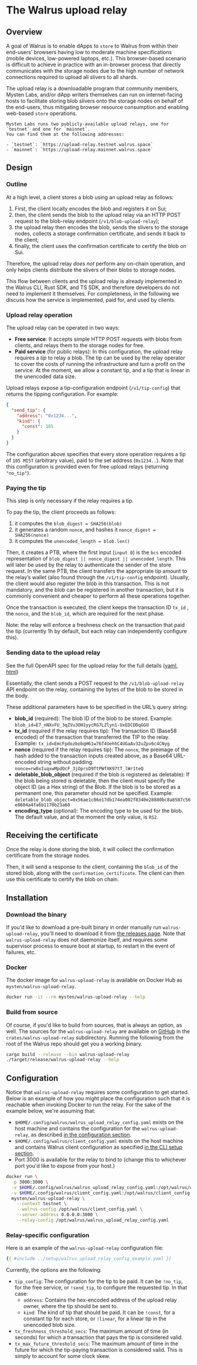 # The Walrus upload relay

## Overview

A goal of Walrus is to enable dApps to `store` to Walrus from within their end-users’ browsers
having low to moderate machine specifications (mobile devices, low-powered laptops, etc.). This
browser-based scenario is difficult to achieve in practice with an in-browser process that directly
communicates with the storage nodes due to the high number of network connections required to upload
all slivers to all shards.

The upload relay is a downloadable program that community members, Mysten Labs, and/or dApp writers
themselves can run on internet-facing hosts to facilitate storing blob slivers onto the storage
nodes on behalf of the end-users, thus mitigating browser resource consumption and enabling
web-based `store` operations.

```admonish tip title="Public upload relays"
Mysten Labs runs two publicly-available upload relays, one for `testnet` and one for `mainnet`.
You can find them at the following addresses:

- `testnet`: `https://upload-relay.testnet.walrus.space`
- `mainnet`: `https://upload-relay.mainnet.walrus.space`
```

## Design

### Outline

At a high level, a client stores a blob using an upload relay as follows:

1. First, the client locally encodes the blob and registers it on Sui;
1. then, the client sends the blob to the upload relay via an HTTP POST request to the blob-relay
  endpoint (`/v1/blob-upload-relay`);
1. the upload relay then encodes the blob, sends the slivers to the storage nodes, collects a storage
  confirmation certificate, and sends it back to the client;
1. finally, the client uses the confirmation certificate to certify the blob on Sui.

Therefore, the upload relay *does not* perform any on-chain operation, and only helps clients
distribute the slivers of their blobs to storage nodes.

This flow between clients and the upload relay is already implemented in the Walrus CLI, Rust SDK,
and TS SDK, and therefore developers do not need to implement it themselves. For completeness, in
the following we discuss how the service is implemented, paid for, and used by clients.

### Upload relay operation

The upload relay can be operated in two ways:

- **Free service**: It accepts simple HTTP POST requests with blobs from clients, and relays them to
  the storage nodes for free.
- **Paid service** (for public relays): In this configuration, the upload relay requires a *tip* to
  relay a blob. The tip can be used by the relay operator to cover the costs of running the
  infrastructure and turn a profit on the service. At the moment, we allow a constant tip, and a tip
  that is linear in the unencoded data size.

Upload relays expose a tip-configuration endpoint (`/v1/tip-config`) that returns the tipping
configuration. For example:

```json
{
  "send_tip": {
    "address": "0x1234...",
    "kind": {
      "const": 105
    }
  }
}
```

The configuration above specifies that every store operation requires a tip of `105 MIST` (arbitrary
value), paid to the set address (`0x1234..`). Note that this configuration is provided even for free
upload relays (returning `"no_tip"`).

### Paying the tip

This step is only necessary if the relay requires a tip.

To pay the tip, the client proceeds as follows:

1. it computes the `blob_digest = SHA256(blob)`
1. it generates a random `nonce`, and hashes it `nonce_digest = SHA256(nonce)`
1. it computes the `unencoded_length = blob.len()`

Then, it creates a PTB, where the first input (`input 0`) is the `bcs` encoded representation of
`blob_digest || nonce_digest || unencoded_length`. This will later be used by the relay to
authenticate the sender of the store request. In the same PTB, the client transfers the appropriate
tip amount to the relay’s wallet (also found through the `/v1/tip-config` endpoint). Usually, the
client would also register the blob in this transaction. This is not mandatory, and the blob can be
registered in another transaction, but it is commonly convenient and cheaper to perform all these
operations together.

Once the transaction is executed, the client keeps the transaction ID `tx_id` , the `nonce`, and the
`blob_id`, which are required for the next phase.

Note: the relay will enforce a freshness check on the transaction that paid the tip (currently 1h by
default, but each relay can independently configure this).

### Sending data to the upload relay

See the full OpenAPI spec for the upload relay for the full details
([yaml](https://github.com/mystenlabs/walrus/tree/main/crates/walrus-upload-relay/upload_relay_openapi.yaml),
[html](https://github.com/mystenlabs/walrus/tree/main/crates/walrus-upload-relay/upload_relay_openapi.html))

Essentially, the client sends a POST request to the `/v1/blob-upload-relay` API endpoint on the relay,
containing the bytes of the blob to be stored in the body.

These additional parameters have to be specified in the URL’s query string:

- **blob_id** (required): The blob ID of the blob to be stored. Example:
  `blob_id=E7_nNXvFU_3qZVu3OH1yycRG7LZlyn1-UxEDCDDqGGU`
- **tx_id** (required if the relay requires tip): The transaction ID (Base58 encoded) of the
  transaction that transferred the TIP to the relay. Example:
  `tx_id=EmcFpdozbobqH61w76T4UehhC4UGaAv32uZpv6c4CNyg`
- **nonce** (required if the relay requires tip): The `nonce`, the preimage of the hash added to the
  transaction inputs created above, as a Base64 URL-encoded string without padding.
  `nonce=rw8xIuqxwMpdOcF_3jOprsD9TtPWfXK97tT_lWr1teQ`
- **deletable_blob_object** (required if the blob is registered as deletable): If the blob being
  stored is deletable, then the client must specify the object ID (as a Hex string) of the Blob. If
  the blob is to be stored as a permanent one, this parameter should not be specified. Example:
  `deletable_blob_object=0x56ae1c86e17db174ea002f8340e28880bc8a8587c56e8604a4fa6b1170b23a60`
- **encoding_type** (optional): The encoding type to be used for the blob. The default value, and at
  the moment the only value, is `RS2`.

## Receiving the certificate

Once the relay is done storing the blob, it will collect the confirmation certificate from the
storage nodes.

Then, it will send a response to the client, containing the `blob_id` of the stored blob, along with
the `confirmation_certificate`. The client can then use this certificate to certify the blob on
chain.

## Installation

### Download the binary

If you'd like to download a pre-built binary in order manually run `walrus-upload-relay`, you'll
need to download it from [the releases page](https://github.com/MystenLabs/walrus/releases). Note
that `walrus-upload-relay` does not daemonize itself, and requires some supervisor process to ensure
boot at startup, to restart in the event of failures, etc.

### Docker

The docker image for `walrus-upload-relay` is available on Docker Hub as
`mysten/walrus-upload-relay`.

```sh
docker run -it --rm mysten/walrus-upload-relay --help
```

### Build from source

Of course, if you'd like to build from sources, that is always an option, as well. The sources for
the `walrus-upload-relay` are available on [GitHub](https://github.com/MystenLabs/walrus) in the
`crates/walrus-upload-relay` subdirectory. Running the following from the root of the Walrus repo
should get you a working binary.

```sh
cargo build --release --bin walrus-upload-relay
./target/release/walrus-upload-relay --help
```

## Configuration

Notice that `walrus-upload-relay` requires some configuration to get started. Below is an example of
how you might place the configuration such that it is reachable when invoking Docker to run the
relay. For the sake of the example below, we're assuming that:

- `$HOME/.config/walrus/walrus_upload_relay_config.yaml` exists on the host machine and contains the
  configuration for the `walrus-upload-relay`, as described [in the configuration
  section](#relay-specific-configuration).
- `$HOME/.config/walrus/client_config.yaml` exists on the host machine and contains Walrus client
  configuration as specified [in the CLI setup section](../usage/setup.html#configuration).
- Port 3000 is available for the relay to bind to (change this to whichever port you'd like to
  expose from your host.)

```sh
docker run \
  -p 3000:3000 \
  -v $HOME/.config/walrus/walrus_upload_relay_config.yaml:/opt/walrus/walrus_upload_relay_config.yaml \
  -v $HOME/.config/walrus/client_config.yaml:/opt/walrus/client_config.yaml \
  mysten/walrus-upload-relay \
    --context testnet \
    --walrus-config /opt/walrus/client_config.yaml \
    --server-address 0.0.0.0:3000 \
    --relay-config /opt/walrus/walrus_upload_relay_config.yaml
```

### Relay-specific configuration

Here is an example of the `walrus-upload-relay` configuration file:

```yaml
{{ #include ../setup/walrus_upload_relay_config_example.yaml }}
```

Currently, the options are the following:

- `tip_config`: The configuration for the tip to be paid. It can be `!no_tip`, for the free service,
  or `!send_tip`, to configure the requested tip. In that case:
  - `address`: Contains the hex-encoded address of the upload relay owner, where the tip should be
    sent to.
  - `kind`: The kind of tip that should be paid. It can be `!const`, for a constant tip for each
    store, or `!linear`, for a linear tip in the unencoded blob size.
- `tx_freshness_threshold_secs`: The maximum amount of time (in seconds) for which a transaction
  that pays the tip is considered valid.
- `tx_max_future_threshold_secs`: The maximum amount of time in the future for which the tip-paying
  transaction is considered valid. This is simply to account for some clock skew.
